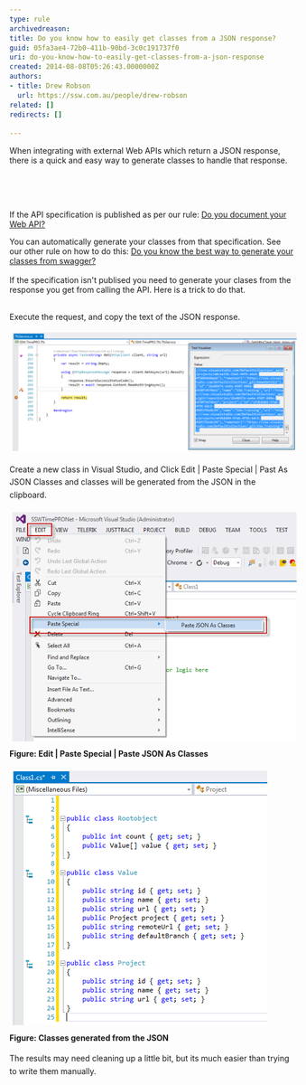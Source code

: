 ```yaml
---
type: rule
archivedreason: 
title: Do you know how to easily get classes from a JSON response?
guid: 05fa3ae4-72b0-411b-90bd-3c0c191737f0
uri: do-you-know-how-to-easily-get-classes-from-a-json-response
created: 2014-08-08T05:26:43.0000000Z
authors:
- title: Drew Robson
  url: https://ssw.com.au/people/drew-robson
related: []
redirects: []

---
```



​​When integrating with external Web APIs which return a JSON response, there is a quick and easy way to generate classes to handle that response.<br>
<br><excerpt class='endintro'></excerpt><br>
<p><br></p><p>If the API specification is published as per ​our rule: <a href=/do-you-document-your-webapi>Do you document your Web API?</a></p><p>You can automatically generate your classes from that specification. See our other rule on how to do this: <a href=/the-best-way-the-best-way-to-generate-your-entities-from-swagger>Do you know the best way to generate your classes from swagger?<br>​</a><br>If the specification isn't publised you need to generate your clases from the response you get from calling the API. Here is a trick to do that.<br><br></p><p>​Execute the request, and copy the text of the JSON response.<br></p><p><img src="8-08-2014-3-41-23-PM-compressor.png" alt="8-08-2014-3-41-23-PM-compressor.png" style="margin:5px;width:650px;" /><br></p><p>Create a new class in Visual Studio, and <span style="line-height:1.6;">Click Edit | Paste Special | Past As JSON Classes and classes will be generated from the JSON in the clipboard.</span></p><p><span style="line-height:1.6;"><img src="8-08-2014-3-53-17-PM-compressor.png" alt="8-08-2014-3-53-17-PM-compressor.png" style="margin:5px;" /><br><strong>Figure: Edit | Paste Special | Paste JSON As Classes</strong></span></p><p><span style="line-height:1.6;"><img src="8-08-2014-3-56-34-PM-compressor.png" alt="8-08-2014-3-56-34-PM-compressor.png" style="margin:5px;" /><br><strong>Figure: Classes generated from the JSON</strong></span></p><p><span style="line-height:1.6;">The results may need cleaning up a little bit, but it</span><span style="line-height:1.6;">s much easier than trying to write them manually.</span><br></p><p><br></p>


